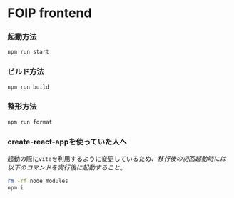 # FOIP frontend
### 起動方法
```bash
npm run start
```

### ビルド方法
```bash
npm run build
```

### 整形方法
```bash
npm run format
```
### create-react-appを使っていた人へ
起動の際に`vite`を利用するように変更しているため、*移行後の初回起動時には以下のコマンドを実行後に起動すること*。
```bash
rm -rf node_modules
npm i
```